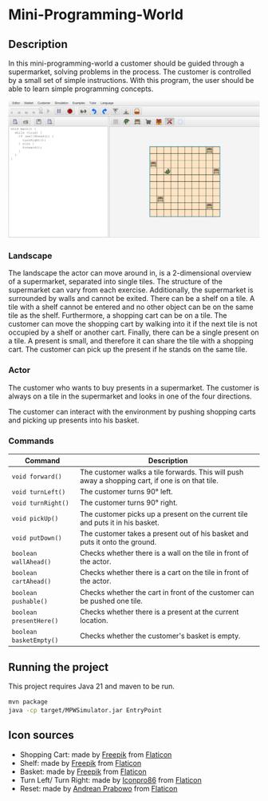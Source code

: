 # Mini-Programming-World

## Description

In this mini-programming-world a customer should be guided through a supermarket, solving problems
in the process. The customer is controlled by a small set of simple instructions. With this program,
the user should be able to learn simple programming concepts.

![Screenshot of the simulator](./SimulatorScreenshot.png)

### Landscape

The landscape the actor can move around in, is a 2-dimensional overview of a supermarket, separated
into single tiles. The structure of the supermarket can vary from each exercise. Additionally, the
supermarket is surrounded by walls and cannot be exited.
There can be a shelf on a tile. A tile with a shelf cannot be entered and no other object can be on
the same tile as the shelf.
Furthermore, a shopping cart can be on a tile. The customer can move the shopping cart by walking
into it if the next tile is not occupied by a shelf or another cart.
Finally, there can be a single present on a tile. A present is small, and therefore it can share the
tile with a shopping cart. The customer can pick up the present if he stands on the same tile.

### Actor

The customer who wants to buy presents in a supermarket. The customer is always on a tile in the
supermarket and looks in one of the four directions.

The customer can interact with the environment by pushing shopping carts and picking up presents
into his basket.

### Commands

| **Command**             | **Description**                                                                                  |
|-------------------------|--------------------------------------------------------------------------------------------------|
| `void forward()`        | The customer walks a tile forwards. This will push away a shopping cart, if one is on that tile. |
| `void turnLeft()`       | The customer turns 90° left.                                                                     |
| `void turnRight()`      | The customer turns 90° right.                                                                    |
| `void pickUp()`         | The customer picks up a present on the current tile and puts it in his basket.                   |
| `void putDown()`        | The customer takes a present out of his basket and puts it onto the ground.                      |
| `boolean wallAhead()`   | Checks whether there is a wall on the tile in front of the actor.                                |
| `boolean cartAhead()`   | Checks whether there is a cart on the tile in front of the actor.                                |
| `boolean pushable()`    | Checks whether the cart in front of the customer can be pushed one tile.                         |
| `boolean presentHere()` | Checks whether there is a present at the current location.                                       |
| `boolean basketEmpty()` | Checks whether the customer's basket is empty.                                                   |

## Running the project

This project requires Java 21 and maven to be run. 

```sh
mvn package
java -cp target/MPWSimulator.jar EntryPoint
```

## Icon sources

- Shopping Cart: made by [Freepik](https://www.freepik.com)
  from [Flaticon](https://www.flaticon.com/)
- Shelf: made by [Freepik](https://www.freepik.com) from [Flaticon](https://www.flaticon.com/)
- Basket: made by [Freepik](https://www.freepik.com) from [Flaticon](https://www.flaticon.com/)
- Turn Left/ Turn Right: made by [Iconpro86](https://www.flaticon.com/authors/iconpro86)
  from [Flaticon](https://www.flaticon.com/)
- Reset: made by [Andrean Prabowo](https://www.flaticon.com/authors/andrean-prabowo)
  from [Flaticon](https://www.flaticon.com/)
